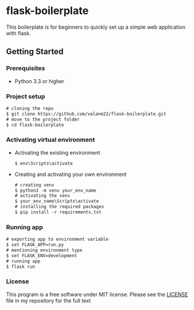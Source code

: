 # flask-boilerplate

This boilerplate is for beginners to quickly set up a simple web application with flask.

## Getting Started 

### Prerequisites

* Python 3.3 or higher

### Project setup

```diff 
# cloning the repo
$ git clone https://github.com/valanm22/flask-boilerplate.git
# move to the project folder
$ cd flask-boilerplate
```

### Activating virtual environment

* Activating the existing environment

    ```
    $ env\Scripts\activate
    ```
 
 * Creating and activating your own environment
 
    ```diff
    # creating venv
    $ python3 -m venv your_env_name
    # activating the venv
    $ your_env_name\Scripts\activate
    # installing the required packages
    $ pip install -r requirements.txt
    ```
    
### Running app

```diff
# exporting app to environment variable
$ set FLASK_APP=run.py
# mentioning environment type
$ set FLASK_ENV=development
# running app
$ flask run
```

### License

This program is a free software under MIT license. Please see the [LICENSE](https://github.com/valanm22/flask-boilerplate/blob/main/LICENSE) file in my repository for the full text
